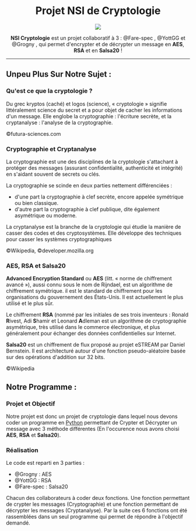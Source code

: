 <h1 align="center">Projet NSI de Cryptologie</h1></p>

<p align="center"> <img src="https://github.com/Grogny/NSI-Cryptologie/blob/main/NSI_Cryptologie_logo.png"></p>


<p align="center"> <strong>NSI Cryptologie</strong> est un projet collaboratif à 3 : @Fare-spec , @YottGG et @Grogny , qui permet d'encrypter et de décrypter un message en <strong>AES</strong>, <strong>RSA</strong> et en <strong>Salsa20</strong> !</p> 

---

<h2> Unpeu Plus Sur Notre Sujet : </h2>

### Qu'est ce que la cryptologie ?

Du grec kryptos (caché) et logos (science), « cryptologie » signifie littéralement science du secret et a pour objet de cacher les informations d'un message. Elle englobe la cryptographie : l'écriture secrète, et la cryptanalyse :  l'analyse de la cryptographie.

©futura-sciences.com

### Cryptographie et Cryptanalyse

La cryptographie est une des disciplines de la cryptologie s'attachant à protéger des messages (assurant confidentialité, authenticité et intégrité) en s'aidant souvent de secrets ou clés.

La cryptographie se scinde en deux parties nettement différenciées :

- d'une part la cryptographie à clef secrète, encore appelée symétrique ou bien classique.
- d'autre part la cryptographie à clef publique, dite également asymétrique ou moderne.

La cryptanalyse est la branche de la cryptologie qui étudie la manière de casser des codes et des cryptosystèmes. Elle développe des techniques pour casser les systèmes cryptographiques

©Wikipedia, ©developer.mozilla.org

### AES, RSA et Salsa20

<strong>Advanced Encryption Standard</strong> ou <strong>AES</strong> (litt. « norme de chiffrement avancé »), aussi connu sous le nom de Rijndael, est un algorithme de chiffrement symétrique. il est le standard de chiffrement pour les organisations du gouvernement des États-Unis. Il est actuellement le plus utilisé et le plus sûr.

Le chiffrement <strong>RSA</strong> (nommé par les initiales de ses trois inventeurs : Ronald <strong>R</strong>ivest, Adi <strong>S</strong>hamir et Leonard <strong>A</strong>dleman est un algorithme de cryptographie asymétrique, très utilisé dans le commerce électronique, et plus généralement pour échanger des données confidentielles sur Internet.

<strong>Salsa20</strong> est un chiffrement de flux proposé au projet eSTREAM par Daniel Bernstein. Il est architecturé autour d'une fonction pseudo-aléatoire basée sur des opérations d'addition sur 32 bits.

©Wikipedia


<h2> Notre Programme : </h2>

### Projet et Objectif

Notre projet est donc un projet de cryptologie dans lequel nous devons coder un programme en [Python](https://github.com/python) permettant de Crypter et Décrypter un message avec 3 méthode différentes (En l'occurence nous avons choisi <strong>AES</strong>, <strong>RSA</strong> et <strong>Salsa20</strong>).

### Réalisation

Le code est reparti en 3 parties :

- @Grogny : AES
- @YottGG : RSA
- @Fare-spec : Salsa20

Chacun des collaborateurs à coder deux fonctions. Une fonction permettant de crypter les messages (Cryptographie) et une fonction permettant de décrypter les messages (Cryptanalyse). Par la suite ces 6 fonctions ont été rassemblées dans un seul programme qui permet de répondre à l'objectif demandé.

### 


